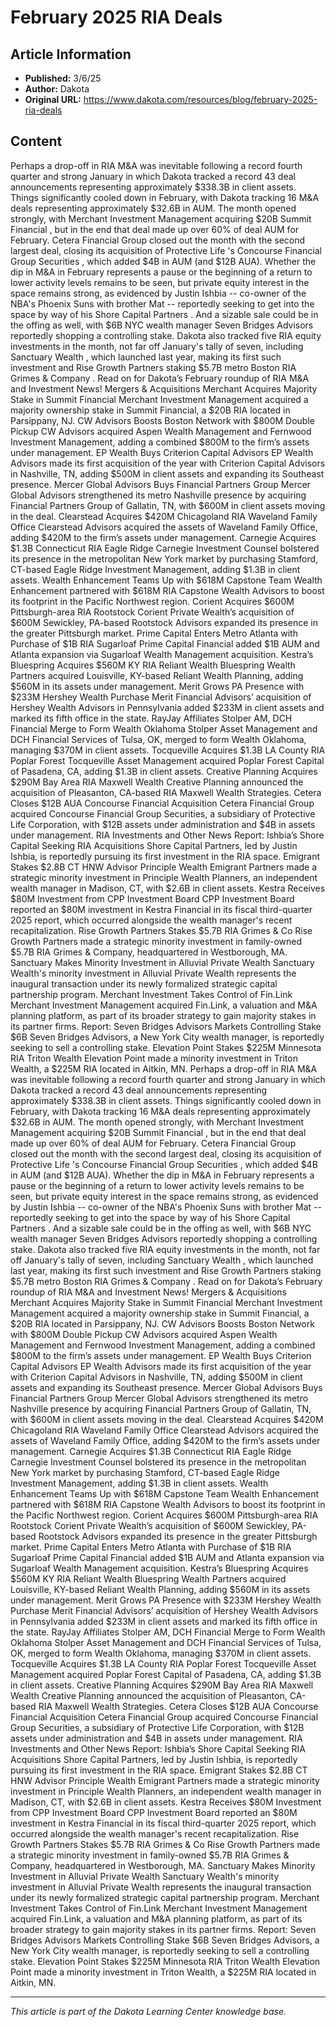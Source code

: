 # February 2025 RIA Deals

## Article Information
- **Published:** 3/6/25
- **Author:** Dakota
- **Original URL:** https://www.dakota.com/resources/blog/february-2025-ria-deals

## Content

Perhaps a drop-off in RIA M&A was inevitable following a record fourth quarter and strong January in which Dakota tracked a record 43 deal announcements representing approximately $338.3B in client assets. Things significantly cooled down in February, with Dakota tracking 16 M&A deals representing approximately $32.6B in AUM. The month opened strongly, with Merchant Investment Management acquiring $20B Summit Financial , but in the end that deal made up over 60% of deal AUM for February. Cetera Financial Group closed out the month with the second largest deal, closing its acquisition of Protective Life 's Concourse Financial Group Securities , which added $4B in AUM (and $12B AUA). Whether the dip in M&A in February represents a pause or the beginning of a return to lower activity levels remains to be seen, but private equity interest in the space remains strong, as evidenced by Justin Ishbia -- co-owner of the NBA's Phoenix Suns with brother Mat -- reportedly seeking to get into the space by way of his Shore Capital Partners . And a sizable sale could be in the offing as well, with $6B NYC wealth manager Seven Bridges Advisors reportedly shopping a controlling stake. Dakota also tracked five RIA equity investments in the month, not far off January's tally of seven, including Sanctuary Wealth , which launched last year, making its first such investment and Rise Growth Partners staking $5.7B metro Boston RIA Grimes & Company . Read on for Dakota’s February roundup of RIA M&A and Investment News! Mergers & Acquisitions Merchant Acquires Majority Stake in Summit Financial Merchant Investment Management acquired a majority ownership stake in Summit Financial, a $20B RIA located in Parsippany, NJ. CW Advisors Boosts Boston Network with $800M Double Pickup CW Advisors acquired Aspen Wealth Management and Fernwood Investment Management, adding a combined $800M to the firm’s assets under management. EP Wealth Buys Criterion Capital Advisors EP Wealth Advisors made its first acquisition of the year with Criterion Capital Advisors in Nashville, TN, adding $500M in client assets and expanding its Southeast presence. Mercer Global Advisors Buys Financial Partners Group Mercer Global Advisors strengthened its metro Nashville presence by acquiring Financial Partners Group of Gallatin, TN, with $600M in client assets moving in the deal. Clearstead Acquires $420M Chicagoland RIA Waveland Family Office Clearstead Advisors acquired the assets of Waveland Family Office, adding $420M to the firm’s assets under management. Carnegie Acquires $1.3B Connecticut RIA Eagle Ridge Carnegie Investment Counsel bolstered its presence in the metropolitan New York market by purchasing Stamford, CT-based Eagle Ridge Investment Management, adding $1.3B in client assets. Wealth Enhancement Teams Up with $618M Capstone Team Wealth Enhancement partnered with $618M RIA Capstone Wealth Advisors to boost its footprint in the Pacific Northwest region. Corient Acquires $600M Pittsburgh-area RIA Rootstock Corient Private Wealth’s acquisition of $600M Sewickley, PA-based Rootstock Advisors expanded its presence in the greater Pittsburgh market. Prime Capital Enters Metro Atlanta with Purchase of $1B RIA Sugarloaf Prime Capital Financial added $1B AUM and Atlanta expansion via Sugarloaf Wealth Management acquisition. Kestra’s Bluespring Acquires $560M KY RIA Reliant Wealth Bluespring Wealth Partners acquired Louisville, KY-based Reliant Wealth Planning, adding $560M in its assets under management. Merit Grows PA Presence with $233M Hershey Wealth Purchase Merit Financial Advisors’ acquisition of Hershey Wealth Advisors in Pennsylvania added $233M in client assets and marked its fifth office in the state. RayJay Affiliates Stolper AM, DCH Financial Merge to Form Wealth Oklahoma Stolper Asset Management and DCH Financial Services of Tulsa, OK, merged to form Wealth Oklahoma, managing $370M in client assets. Tocqueville Acquires $1.3B LA County RIA Poplar Forest Tocqueville Asset Management acquired Poplar Forest Capital of Pasadena, CA, adding $1.3B in client assets. Creative Planning Acquires $290M Bay Area RIA Maxwell Wealth Creative Planning announced the acquisition of Pleasanton, CA-based RIA Maxwell Wealth Strategies. Cetera Closes $12B AUA Concourse Financial Acquisition Cetera Financial Group acquired Concourse Financial Group Securities, a subsidiary of Protective Life Corporation, with $12B assets under administration and $4B in assets under management. RIA Investments and Other News Report: Ishbia’s Shore Capital Seeking RIA Acquisitions Shore Capital Partners, led by Justin Ishbia, is reportedly pursuing its first investment in the RIA space. Emigrant Stakes $2.8B CT HNW Advisor Principle Wealth Emigrant Partners made a strategic minority investment in Principle Wealth Planners, an independent wealth manager in Madison, CT, with $2.6B in client assets. Kestra Receives $80M Investment from CPP Investment Board CPP Investment Board reported an $80M investment in Kestra Financial in its fiscal third-quarter 2025 report, which occurred alongside the wealth manager's recent recapitalization. Rise Growth Partners Stakes $5.7B RIA Grimes & Co Rise Growth Partners made a strategic minority investment in family-owned $5.7B RIA Grimes & Company, headquartered in Westborough, MA. Sanctuary Makes Minority Investment in Alluvial Private Wealth Sanctuary Wealth's minority investment in Alluvial Private Wealth represents the inaugural transaction under its newly formalized strategic capital partnership program. Merchant Investment Takes Control of Fin.Link Merchant Investment Management acquired Fin.Link, a valuation and M&A planning platform, as part of its broader strategy to gain majority stakes in its partner firms. Report: Seven Bridges Advisors Markets Controlling Stake $6B Seven Bridges Advisors, a New York City wealth manager, is reportedly seeking to sell a controlling stake. Elevation Point Stakes $225M Minnesota RIA Triton Wealth Elevation Point made a minority investment in Triton Wealth, a $225M RIA located in Aitkin, MN. Perhaps a drop-off in RIA M&A was inevitable following a record fourth quarter and strong January in which Dakota tracked a record 43 deal announcements representing approximately $338.3B in client assets. Things significantly cooled down in February, with Dakota tracking 16 M&A deals representing approximately $32.6B in AUM. The month opened strongly, with Merchant Investment Management acquiring $20B Summit Financial , but in the end that deal made up over 60% of deal AUM for February. Cetera Financial Group closed out the month with the second largest deal, closing its acquisition of Protective Life 's Concourse Financial Group Securities , which added $4B in AUM (and $12B AUA). Whether the dip in M&A in February represents a pause or the beginning of a return to lower activity levels remains to be seen, but private equity interest in the space remains strong, as evidenced by Justin Ishbia -- co-owner of the NBA's Phoenix Suns with brother Mat -- reportedly seeking to get into the space by way of his Shore Capital Partners . And a sizable sale could be in the offing as well, with $6B NYC wealth manager Seven Bridges Advisors reportedly shopping a controlling stake. Dakota also tracked five RIA equity investments in the month, not far off January's tally of seven, including Sanctuary Wealth , which launched last year, making its first such investment and Rise Growth Partners staking $5.7B metro Boston RIA Grimes & Company . Read on for Dakota’s February roundup of RIA M&A and Investment News! Mergers & Acquisitions Merchant Acquires Majority Stake in Summit Financial Merchant Investment Management acquired a majority ownership stake in Summit Financial, a $20B RIA located in Parsippany, NJ. CW Advisors Boosts Boston Network with $800M Double Pickup CW Advisors acquired Aspen Wealth Management and Fernwood Investment Management, adding a combined $800M to the firm’s assets under management. EP Wealth Buys Criterion Capital Advisors EP Wealth Advisors made its first acquisition of the year with Criterion Capital Advisors in Nashville, TN, adding $500M in client assets and expanding its Southeast presence. Mercer Global Advisors Buys Financial Partners Group Mercer Global Advisors strengthened its metro Nashville presence by acquiring Financial Partners Group of Gallatin, TN, with $600M in client assets moving in the deal. Clearstead Acquires $420M Chicagoland RIA Waveland Family Office Clearstead Advisors acquired the assets of Waveland Family Office, adding $420M to the firm’s assets under management. Carnegie Acquires $1.3B Connecticut RIA Eagle Ridge Carnegie Investment Counsel bolstered its presence in the metropolitan New York market by purchasing Stamford, CT-based Eagle Ridge Investment Management, adding $1.3B in client assets. Wealth Enhancement Teams Up with $618M Capstone Team Wealth Enhancement partnered with $618M RIA Capstone Wealth Advisors to boost its footprint in the Pacific Northwest region. Corient Acquires $600M Pittsburgh-area RIA Rootstock Corient Private Wealth’s acquisition of $600M Sewickley, PA-based Rootstock Advisors expanded its presence in the greater Pittsburgh market. Prime Capital Enters Metro Atlanta with Purchase of $1B RIA Sugarloaf Prime Capital Financial added $1B AUM and Atlanta expansion via Sugarloaf Wealth Management acquisition. Kestra’s Bluespring Acquires $560M KY RIA Reliant Wealth Bluespring Wealth Partners acquired Louisville, KY-based Reliant Wealth Planning, adding $560M in its assets under management. Merit Grows PA Presence with $233M Hershey Wealth Purchase Merit Financial Advisors’ acquisition of Hershey Wealth Advisors in Pennsylvania added $233M in client assets and marked its fifth office in the state. RayJay Affiliates Stolper AM, DCH Financial Merge to Form Wealth Oklahoma Stolper Asset Management and DCH Financial Services of Tulsa, OK, merged to form Wealth Oklahoma, managing $370M in client assets. Tocqueville Acquires $1.3B LA County RIA Poplar Forest Tocqueville Asset Management acquired Poplar Forest Capital of Pasadena, CA, adding $1.3B in client assets. Creative Planning Acquires $290M Bay Area RIA Maxwell Wealth Creative Planning announced the acquisition of Pleasanton, CA-based RIA Maxwell Wealth Strategies. Cetera Closes $12B AUA Concourse Financial Acquisition Cetera Financial Group acquired Concourse Financial Group Securities, a subsidiary of Protective Life Corporation, with $12B assets under administration and $4B in assets under management. RIA Investments and Other News Report: Ishbia’s Shore Capital Seeking RIA Acquisitions Shore Capital Partners, led by Justin Ishbia, is reportedly pursuing its first investment in the RIA space. Emigrant Stakes $2.8B CT HNW Advisor Principle Wealth Emigrant Partners made a strategic minority investment in Principle Wealth Planners, an independent wealth manager in Madison, CT, with $2.6B in client assets. Kestra Receives $80M Investment from CPP Investment Board CPP Investment Board reported an $80M investment in Kestra Financial in its fiscal third-quarter 2025 report, which occurred alongside the wealth manager's recent recapitalization. Rise Growth Partners Stakes $5.7B RIA Grimes & Co Rise Growth Partners made a strategic minority investment in family-owned $5.7B RIA Grimes & Company, headquartered in Westborough, MA. Sanctuary Makes Minority Investment in Alluvial Private Wealth Sanctuary Wealth's minority investment in Alluvial Private Wealth represents the inaugural transaction under its newly formalized strategic capital partnership program. Merchant Investment Takes Control of Fin.Link Merchant Investment Management acquired Fin.Link, a valuation and M&A planning platform, as part of its broader strategy to gain majority stakes in its partner firms. Report: Seven Bridges Advisors Markets Controlling Stake $6B Seven Bridges Advisors, a New York City wealth manager, is reportedly seeking to sell a controlling stake. Elevation Point Stakes $225M Minnesota RIA Triton Wealth Elevation Point made a minority investment in Triton Wealth, a $225M RIA located in Aitkin, MN.

---

*This article is part of the Dakota Learning Center knowledge base.*